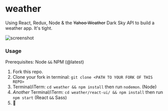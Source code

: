 # weather
Using React, Redux, Node &amp; the ~~Yahoo Weather~~ Dark Sky API to build a weather app. It's tight. 

![screenshot](https://screenshotscdn.firefoxusercontent.com/images/46cdd71c-a330-4b73-9ad8-a17f597d145d.jpg)


### Usage
Prerequisites: Node `&&` NPM (@latest)

1. Fork this repo.
2. Clone your fork in terminal: `git clone <PATH TO YOUR FORK OF THIS REPO>`
2. Terminal/iTerm: `cd weather && npm install` then run `nodemon`. (Node)
3. _Another_ Terminal/iTerm: `cd weather/react-ui/ && npm install` then run `npm start` (React `&&` Sass)
4. 💯
